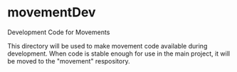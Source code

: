 movementDev
===========

Development Code for Movements

This directory will be used to make movement code 
available during development.  When code is stable
enough for use in the main project, it will be
moved to the "movement" respository.
